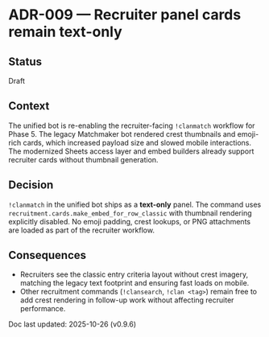 # ADR-009 — Recruiter panel cards remain text-only

## Status

Draft

## Context

The unified bot is re-enabling the recruiter-facing `!clanmatch` workflow for
Phase 5. The legacy Matchmaker bot rendered crest thumbnails and emoji-rich
cards, which increased payload size and slowed mobile interactions. The
modernized Sheets access layer and embed builders already support recruiter
cards without thumbnail generation.

## Decision

`!clanmatch` in the unified bot ships as a **text-only** panel. The command uses
`recruitment.cards.make_embed_for_row_classic` with thumbnail rendering
explicitly disabled. No emoji padding, crest lookups, or PNG attachments are
loaded as part of the recruiter workflow.

## Consequences

* Recruiters see the classic entry criteria layout without crest imagery,
  matching the legacy text footprint and ensuring fast loads on mobile.
* Other recruitment commands (`!clansearch`, `!clan <tag>`) remain free to add
  crest rendering in follow-up work without affecting recruiter performance.

Doc last updated: 2025-10-26 (v0.9.6)
